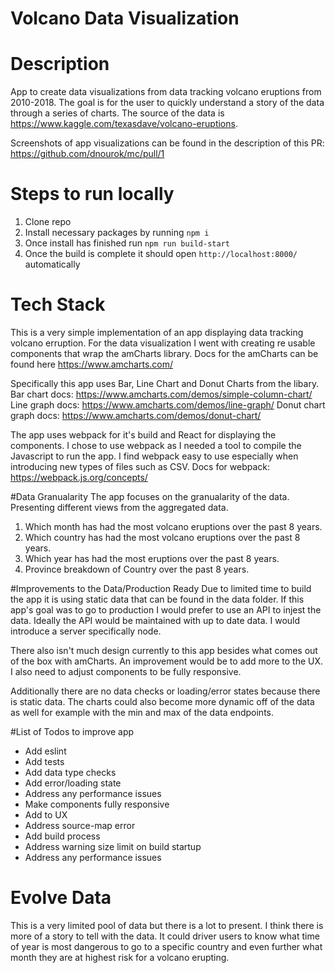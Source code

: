 # Volcano Data Visualization

# Description
App to create data visualizations from data tracking volcano eruptions from 2010-2018. The goal is for the user to quickly understand a story of the data through a series of charts. The source of the data is https://www.kaggle.com/texasdave/volcano-eruptions.

Screenshots of app visualizations can be found in the description of this PR: https://github.com/dnourok/mc/pull/1

# Steps to run locally
1. Clone repo
2. Install necessary packages by running ```npm i```
3. Once install has finished run ```npm run build-start```
4. Once the build is complete it should open ```http://localhost:8000/``` automatically

# Tech Stack
This is a very simple implementation of an app displaying data tracking volcano erruption. For the data visualization I went with creating re usable components that wrap the amCharts library.
Docs for the amCharts can be found here https://www.amcharts.com/

Specifically this app uses Bar, Line Chart and Donut Charts from the libary.
Bar chart docs: https://www.amcharts.com/demos/simple-column-chart/
Line graph docs: https://www.amcharts.com/demos/line-graph/
Donut chart graph docs: https://www.amcharts.com/demos/donut-chart/

The app uses webpack for it's build and React for displaying the components. I chose to use webpack as I needed a tool to compile the Javascript to run the app. I find webpack easy to use especially when introducing new types of files such as CSV. Docs for webpack: https://webpack.js.org/concepts/

#Data Granualarity
The app focuses on the granualarity of the data. Presenting different views from the aggregated data.
1. Which month has had the most volcano eruptions over the past 8 years.
2. Which country has had the most volcano eruptions over the past 8 years.
3. Which year has had the most eruptions over the past 8 years.
4. Province breakdown of Country over the past 8 years.

#Improvements to the Data/Production Ready
Due to limited time to build the app it is using static data that can be found in the data folder. If this app's goal was to go to production I would prefer to use an API to injest the data. Ideally the API would be maintained with up to date data. I would introduce a server specifically node.

There also isn't much design currently to this app besides what comes out of the box with amCharts. An improvement would be to add more to the UX. I also need to adjust components to be fully responsive.

Additionally there are no data checks or loading/error states because there is static data. The charts could also become more dynamic off of the data as well for example with the min and max of the data endpoints.

#List of Todos to improve app
- Add eslint
- Add tests
- Add data type checks
- Add error/loading state
- Address any performance issues
- Make components fully responsive
- Add to UX
- Address source-map error
- Add build process
- Address warning size limit on build startup
- Address any performance issues

# Evolve Data
This is a very limited pool of data but there is a lot to present. I think there is more of a story to tell with the data. It could driver users to know what time of year is most dangerous to go to a specific country and even further what month they are at highest risk for a volcano erupting.
